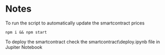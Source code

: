# Notes

To run the script to automatically update the smartcontract prices

```
npm i && npm start
```

To deploy the smartcontract check the smartcontract\deploy.ipynb file in Jupiter Notebook
